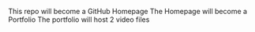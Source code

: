 This repo will become a GitHub Homepage
The Homepage will become a Portfolio
The portfolio will host 2 video files
<!--
this part is commented out by the exlamation mark, mark down 
-->
